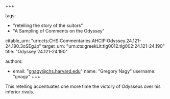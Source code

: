 +++

tags:
- "retelling the story of the suitors"
- "A Sampling of Comments on the Odyssey"

citable_urn: "urn:cts:CHS:Commentaries.AHCIP:Odyssey.24.121-24.190.3oSEgJp"
target_urn: "urn:cts:greekLit:tlg0012.tlg002:24.121-24.190"
title: "Odyssey 24.121-24.190"

authors:
- email: "gnagy@chs.harvard.edu"
  name: "Gregory Nagy"
  username: "gnagy"
+++

<p>This retelling accentuates one more time the victory of Odysseus over his inferior rivals.  </p>